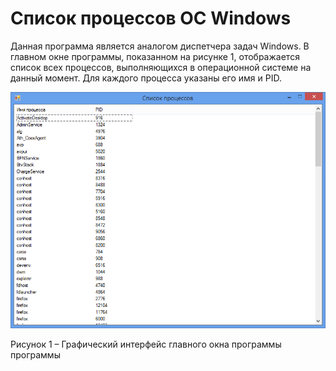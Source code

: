 # Список процессов ОС Windows
Данная программа является аналогом диспетчера задач Windows. В главном окне программы, показанном на рисунке 1, отображается список всех процессов, выполняющихся в операционной системе на данный момент. Для каждого процесса указаны его имя и PID. 

![](https://github.com/AlekseiSmetanin/Processes-list/blob/master/Screenshots/Github%20project%203%20pic%201.png "Рисунок 1 – Графический интерфейс главного окна программы программы")

Рисунок 1 – Графический интерфейс главного окна программы программы
